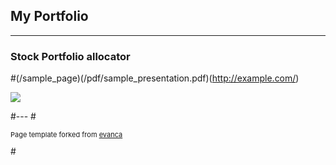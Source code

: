 ## My Portfolio

---

### Stock Portfolio allocator



#(/sample_page)(/pdf/sample_presentation.pdf)(http://example.com/)


<img src="images/dummy_thumbnail.jpg?raw=true"/>







#---
#<p style="font-size:11px">Page template forked from <a href="https://github.com/evanca/quick-portfolio">evanca</a></p>
#<!-- Remove above link if you don't want to attibute -->
